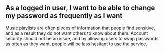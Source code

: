 ## As a logged in user, I want to be able to change my password as frequently as I want 
Music playlists are often pieces of information that people find sensitive, and as a result they do not want others to know about them. Account security should not be an issue, and by allowing users to swap passwords as often as they want, people will be less hesitant to use the service.
